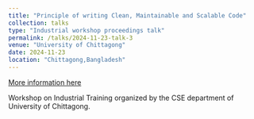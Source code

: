 ```yaml
---
title: "Principle of writing Clean, Maintainable and Scalable Code"
collection: talks
type: "Industrial workshop proceedings talk"
permalink: /talks/2024-11-23-talk-3
venue: "University of Chittagong"
date: 2024-11-23
location: "Chittagong,Bangladesh"
---
```


[More information here](https://www.linkedin.com/feed/update/urn:li:activity:7281670430594056192/)

Workshop on Industrial Training organized by the CSE department of University of Chittagong.
